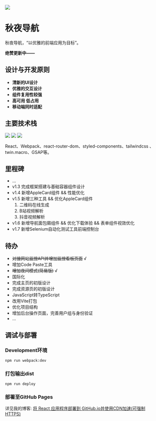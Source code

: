 ![](http://ForTheBadge.com/images/badges/built-with-love.svg)
# 秋夜导航

秋夜导航，“以优雅的前端应用为目标”。

**绝赞更新中——**

## 设计与开发原则

- **清新的UI设计**
- **优雅的交互设计**
- **组件复用性较强**
- **高可用 低占用**
- **移动端同时适配**

## 主要技术栈

![](https://img.shields.io/badge/CSS3-1572B6?style=for-the-badge&logo=css3&logoColor=white) [](https://img.shields.io/badge/JavaScript-F7DF1E?style=for-the-badge&logo=JavaScript&logoColor=white) ![](https://img.shields.io/badge/React-20232A?style=for-the-badge&logo=react&logoColor=61DAFB) ![](https://img.shields.io/badge/Tailwind_CSS-38B2AC?style=for-the-badge&logo=tailwind-css&logoColor=white)

React、Webpack、react-router-dom、styled-components、tailwindcss 、twin.macro、GSAP等。

## 里程碑

- ...
- v1.3 完成框架搭建与基础容器组件设计
- v1.4 新增AppleCard组件 && 性能优化
- v1.5 新增三种工具 && 优化AppleCard组件
  1. 二维码在线生成
  2. B站视频解析
  3. 抖音视频解析
- v1.6 新增导航面包屑组件 && 优化下载体验 && 表单组件视效优化
- v1.7 新增Selenium自动化测试工具前端控制台

## 待办

- ~~对接网站监控API并增加监控看板页面~~ √
- 增加Code Paste工具
- ~~增加夜间模式(简易版)~~ √
- 国际化
- 完成主页的初版设计
- 完成资源页的初版设计
- JavaScript转TypeScript
- 改用Vite打包
- 优化项目结构
- 增加后台操作页面，完善用户组与身份验证
- ...

## 调试与部署

### Development环境

```shell
npm run webpack:dev
```

### 打包输出dist

```shell
npm run deploy
```

### 部署至GitHub Pages

详见我的博客: [将 React 应用程序部署到 GitHub.io并使用CDN加速(可强制HTTPS)](https://qiuyedx.com/?p=1868)